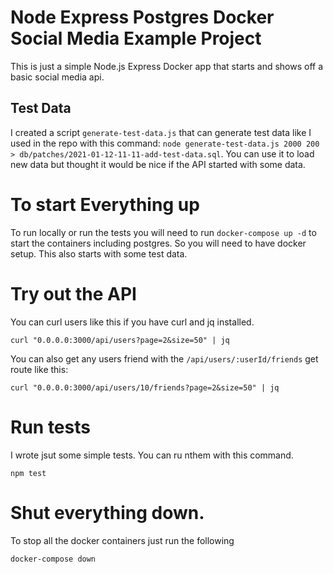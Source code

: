 # Node Express Postgres Docker Social Media Example Project

This is just a simple Node.js Express Docker app that starts and shows off a basic social media api.

## Test Data

I created a script `generate-test-data.js` that can generate test data like I used in the repo with this command: `node generate-test-data.js 2000 200 > db/patches/2021-01-12-11-11-add-test-data.sql`. You can use it to load new data but thought it would be nice if the API started with some data.

# To start Everything up

To run locally or run the tests you will need to run `docker-compose up -d` to start the containers including postgres. So you will need to have docker setup. This also starts with some test data. 

# Try out the API

You can curl users like this if you have curl and jq installed. 

```
curl "0.0.0.0:3000/api/users?page=2&size=50" | jq
```

You can also get any users friend with the `/api/users/:userId/friends` get route like this:

```
curl "0.0.0.0:3000/api/users/10/friends?page=2&size=50" | jq
```

# Run tests

I wrote jsut some simple tests. You can ru nthem with this command.

```
npm test
```

# Shut everything down.

To stop all the docker containers just run the following

```
docker-compose down
```